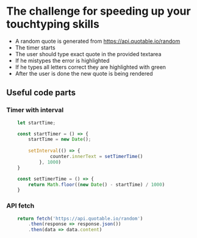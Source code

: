 # The challenge for speeding up your touchtyping skills

- A random quote is generated from https://api.quotable.io/random
- The timer starts
- The user should type exact quote in the provided textarea
- If he mistypes the error is highlighted 
- If he types all letters correct they are highlighted with green
- After the user is done the new quote is being rendered

## Useful code parts

### Timer with interval
```javascript
    let startTime;

    const startTimer = () => {
        startTime = new Date();
    
        setInterval(() => {
                counter.innerText = setTimerTime()
            }, 1000)
    }

    const setTimerTime = () => {
        return Math.floor((new Date() - startTime) / 1000)
    }

```

### API fetch
```javascript
    return fetch('https://api.quotable.io/random')
        .then(response => response.json())
        .then(data => data.content)
```
